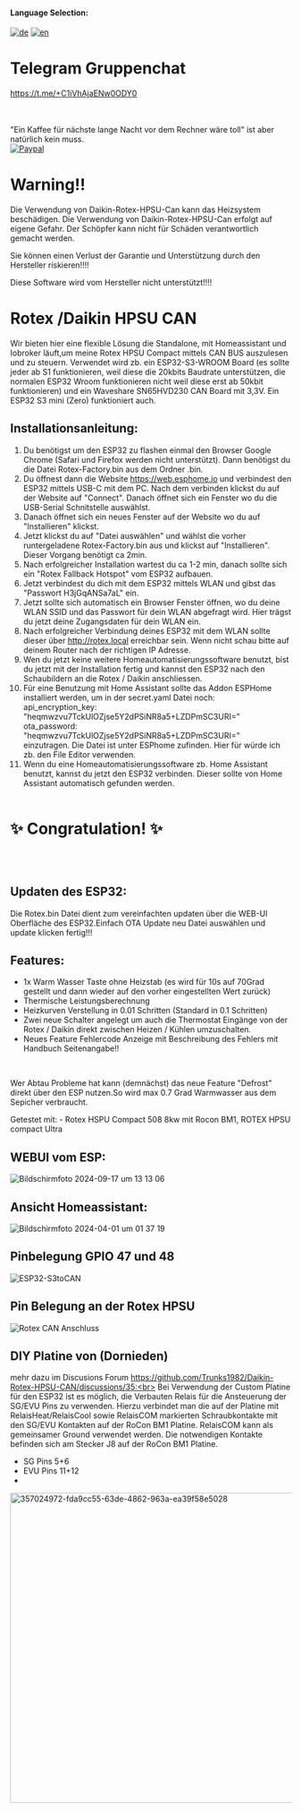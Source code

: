 #### Language Selection:
[![de](https://img.shields.io/badge/lang-de-blue.svg)](README.md)
[![en](https://img.shields.io/badge/lang-en-red.svg)](README.en.md) 

# Telegram Gruppenchat
https://t.me/+C1iVhAjaENw0ODY0

<br><br>
"Ein Kaffee für nächste lange Nacht vor dem Rechner wäre toll" ist aber natürlich kein muss.
<br>[![Paypal](https://user-images.githubusercontent.com/41958506/212499642-b2fd097a-0938-4bfc-b37b-74df64592c58.png)](https://www.paypal.com/donate/?hosted_button_id=H94LZRQW9PFQ4)

# Warning!!
Die Verwendung von Daikin-Rotex-HPSU-Can kann das Heizsystem beschädigen. Die Verwendung von Daikin-Rotex-HPSU-Can erfolgt auf eigene Gefahr. Der Schöpfer kann nicht für Schäden verantwortlich gemacht werden.

Sie können einen Verlust der Garantie und Unterstützung durch den Hersteller riskieren!!!!

Diese Software wird vom Hersteller nicht unterstützt!!!!




# Rotex /Daikin HPSU CAN



Wir bieten hier eine flexible Lösung die Standalone, mit Homeassistant und Iobroker läuft,um meine Rotex HPSU Compact mittels CAN BUS auszulesen und zu steuern.
Verwendet wird zb. ein ESP32-S3-WROOM Board (es sollte jeder ab S1 funktionieren, weil diese die 20kbits Baudrate unterstützen,
die normalen ESP32 Wroom funktionieren nicht weil diese erst ab 50kbit funktionieren) und ein Waveshare SN65HVD230 CAN Board mit 3,3V.
Ein ESP32 S3 mini (Zero) funktioniert auch.

## Installationsanleitung:
1. Du benötigst um den ESP32 zu flashen einmal den Browser Google Chrome (Safari und Firefox werden nicht unterstützt). Dann benötigst du die Datei Rotex-Factory.bin aus dem Ordner .bin.
2. Du öffnest dann die Website https://web.esphome.io und verbindest den ESP32 mittels USB-C mit dem PC. Nach dem verbinden klickst du auf der Website auf "Connect". Danach öffnet sich ein Fenster wo du die USB-Serial Schnitstelle auswählst.
3. Danach öffnet sich ein neues Fenster auf der Website wo du auf "Installieren" klickst.
4. Jetzt klickst du auf "Datei auswählen" und wählst die vorher runtergeladene Rotex-Factory.bin aus und klickst auf "Installieren". Dieser Vorgang benötigt ca 2min.
5. Nach erfolgreicher Installation wartest du ca 1-2 min, danach sollte sich ein "Rotex Fallback Hotspot" vom ESP32 aufbauen.
6. Jetzt verbindest du dich mit dem ESP32 mittels WLAN und gibst das "Passwort H3jGqANSa7aL" ein.
7. Jetzt sollte sich automatisch ein Browser Fenster öffnen, wo du deine WLAN SSID und das Passwort für dein WLAN abgefragt wird. Hier trägst du jetzt deine Zugangsdaten für dein WLAN ein.
8. Nach erfolgreicher Verbindung deines ESP32 mit dem WLAN sollte dieser über http://rotex.local erreichbar sein. Wenn nicht schau bitte auf deinem Router nach der richtigen IP Adresse.
9. Wen du jetzt keine weitere Homeautomatisierungssoftware benutzt, bist du jetzt mit der Installation fertig und kannst den ESP32 nach den Schaubildern an die Rotex / Daikin anschliessen.
10. Für eine Benutzung mit Home Assistant sollte das Addon ESPHome installiert werden, um in der secret.yaml Datei noch:<br>
    api_encryption_key: "heqmwzvu7TckUlOZjse5Y2dPSiNR8a5+LZDPmSC3URI="<br>
    ota_password: "heqmwzvu7TckUlOZjse5Y2dPSiNR8a5+LZDPmSC3URI="<br>
    einzutragen. Die Datei ist unter ESPhome zufinden. Hier für würde ich zb. den File Editor verwenden.
13. Wenn du eine Homeautomatisierungssoftware zb. Home Assistant benutzt, kannst du jetzt den ESP32 verbinden. Dieser sollte von Home Assistant automatisch gefunden werden.
<br><br>
# :sparkles: Congratulation! :sparkles:


<br><br>
## Updaten des ESP32:
Die Rotex.bin Datei dient zum vereinfachten updaten über die WEB-UI Oberfläche des ESP32.Einfach OTA Update neu Datei auswählen und update klicken fertig!!! 


## Features:

- 1x Warm Wasser Taste ohne Heizstab (es wird für 10s auf 70Grad gestellt und dann wieder auf den vorher eingestellten Wert zurück)
- Thermische Leistungsberechnung
- Heizkurven Verstellung in 0.01 Schritten (Standard in 0.1 Schritten)
- Zwei neue Schalter angelegt um auch die Thermostat Eingänge von der Rotex / Daikin direkt zwischen Heizen / Kühlen umzuschalten.
- Neues Feature Fehlercode Anzeige mit Beschreibung des Fehlers mit Handbuch Seitenangabe!!
  
<br>  


Wer Abtau Probleme hat kann (demnächst) das neue Feature "Defrost" direkt über den ESP nutzen.So wird max 0.7 Grad Warmwasser aus dem Sepicher verbraucht.


Getestet mit: - Rotex HSPU Compact 508 8kw mit Rocon BM1, ROTEX HPSU compact Ultra

## WEBUI vom ESP:



![Bildschirmfoto 2024-09-17 um 13 13 06](https://github.com/user-attachments/assets/8bb5ca8e-323f-45d1-ab4b-a30f185a6ffc)

## Ansicht Homeassistant:
![Bildschirmfoto 2024-04-01 um 01 37 19](https://github.com/Trunks1982/Daikin-Rotex-HPSU-CAN/assets/62701386/d9c1d703-ac4a-4466-97e3-dbd6478cbed1)


## Pinbelegung GPIO 47 und 48

![ESP32-S3toCAN](https://github.com/Trunks1982/Daikin-Rotex-HPSU-CAN/assets/62701386/40b1881a-b7f5-40b5-a2d7-678ee19299d2)

## Pin Belegung an der Rotex HPSU

![Rotex CAN Anschluss](https://github.com/Trunks1982/Daikin-Rotex-HPSU-CAN/assets/62701386/05c36ae7-ddc9-4a1e-8a73-4559c765f132)


## DIY Platine von (Dornieden)

mehr dazu im Discusions Forum https://github.com/Trunks1982/Daikin-Rotex-HPSU-CAN/discussions/35:<br> 
Bei Verwendung der Custom Platine für den ESP32 ist es möglich, die Verbauten Relais für die Ansteuerung der SG/EVU Pins zu verwenden. Hierzu verbindet man die auf der Platine mit RelaisHeat/RelaisCool sowie RelaisCOM markierten Schraubkontakte mit den SG/EVU Kontakten auf der RoCon BM1 Platine. RelaisCOM kann als gemeinsamer Ground verwendet werden. Die notwendigen Kontakte befinden sich am Stecker J8 auf der RoCon BM1 Platine.

- SG Pins 5+6
- EVU Pins 11+12
- 
<img width="554" alt="357024972-fda9cc55-63de-4862-963a-ea39f58e5028" src="https://github.com/user-attachments/assets/1640db7a-693b-45a5-8315-dcbc2e84892c">





